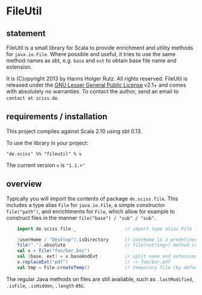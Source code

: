 # FileUtil

## statement

FileUtil is a small library for Scala to provide enrichment and utility methods for `java.io.File`. Where possible and useful, it tries to use the same method names as sbt, e.g. `base` and `ext` to obtain base file name and extension.

It is (C)opyright 2013 by Hanns Holger Rutz. All rights reserved. FileUtil is released under the [GNU Lesser General Public License](https://raw.github.com/Sciss/FileUtil/master/LICENSE) v2.1+ and comes with absolutely no warranties. To contact the author, send an email to `contact at sciss.de`.

## requirements / installation

This project compiles against Scala 2.10 using sbt 0.13.

To use the library in your project:

    "de.sciss" %% "fileutil" % v

The current version `v` is `"1.1.+"`

## overview

Typically you will import the contents of package `de.sciss.file`. This includes a type alias `File` for `java.io.File`, a simple constructor `file("path")`, and enrichtments for `File`, which allow for example to construct files in the manner `file("base") / "sub" / "sub"`.

```scala
    import de.sciss.file._                  // import type alias File for java.io.File, and enrichments

    (userHome / "Desktop").isDirectory      // userHome is a predefined file, slash operator creates sub-files
    file(".").absolute                      // file(<string>) method creates file
    val x = file("foo/bar.baz")
    val (base, ext) = x.baseAndExt          // split name and extension
    x.replaceExt("pdf")                     // -> foo/bar.pdf
    val tmp = File.createTemp()             // temporary file (by default deleted upon exit)
```

The regular Java methods on files are still available, such as `.lastModified`, `.isFile`, `.isHidden`, `.length` etc.